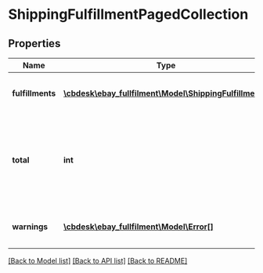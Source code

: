 # ShippingFulfillmentPagedCollection

## Properties
Name | Type | Description | Notes
------------ | ------------- | ------------- | -------------
**fulfillments** | [**\cbdesk\ebay_fullfilment\Model\ShippingFulfillment[]**](ShippingFulfillment.md) | This array contains one or more fulfillments required for the order that was specified in method endpoint. | [optional] 
**total** | **int** | The total number of fulfillments in the specified order.&lt;br /&gt;&lt;br /&gt;&lt;span class&#x3D;\&quot;tablenote\&quot;&gt;&lt;strong&gt;Note:&lt;/strong&gt; If no fulfillments are found for the order, this field is returned with a value of &lt;code&gt;0&lt;/code&gt;.&lt;/span&gt; | [optional] 
**warnings** | [**\cbdesk\ebay_fullfilment\Model\Error[]**](Error.md) | This array is only returned if one or more errors or warnings occur with the call request. | [optional] 

[[Back to Model list]](../../README.md#documentation-for-models) [[Back to API list]](../../README.md#documentation-for-api-endpoints) [[Back to README]](../../README.md)

